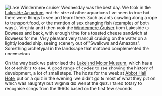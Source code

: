 ![Lake Windermere cruiser](windermere_boat.JPG)
Wednesday was the best day.  We took in the [Lakeside Aquarium](https://lakesaquarium.co.uk/),
not the size of other aquariums I've been to true but there were things to see and learn there.
Such as ants crawling along a rope to transport food, or the mention of sex changing fish (examples
of both ways).  Virginia and I then took the [Windermere Cruiser](https://www.windermere-lakecruises.co.uk)
from Lakeside to Bowness and back, with enough time for a toasted cheese sandwich at Bowness for
me.  Very pleasant very tranquil cruising on the water on a lightly loaded ship, seeing scenery
out of "Swallows and Amazons".  Something archetypal in the landscape that matched complemented
the unconscious.

On the way back we patronised the [Lakeland Motor Museum](https://www.lakelandmotormuseum.co.uk),
which has a lot of exhibits to see.  A good range of cycles to see showing the history of
development, a lot of small steps.  The hosts for the week at [Abbot Hall Hotel](https://www.christianguild.co.uk/abbothall/index.php) put on a
quiz in the evening (we didn't go to most of what they put on which was naughty) but Virginia
did well at the quiz.  I failed totally to recognise songs from the 1960s based on the first
few seconds.
